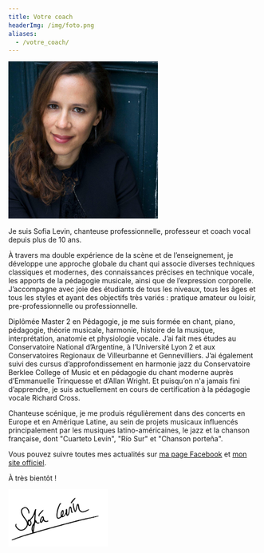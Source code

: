```yaml
---
title: Votre coach
headerImg: /img/foto.png
aliases:
  - /votre_coach/
---
```


<div class="float-md-right mt-1 ml-3 mb-3 mr-1 text-center">
    <img src="/img/sofia.jpg" width="300">
</div>

Je suis Sofia Levin, chanteuse professionnelle, professeur et coach vocal depuis plus de 10 ans.

À travers ma double expérience de la scène et de l’enseignement, je développe une approche globale du chant qui associe diverses techniques classiques et modernes, des connaissances précises en technique vocale, les apports de la pédagogie musicale, ainsi que de l’expression corporelle. J’accompagne avec joie des étudiants de tous les niveaux, tous les âges et tous les styles et ayant des objectifs très variés : pratique amateur ou loisir, pre-professionnelle ou professionnelle. 

Diplômée Master 2 en Pédagogie, je me suis formée en chant, piano, pédagogie, théorie musicale, harmonie, histoire de la musique, interprétation, anatomie et physiologie vocale. J’ai fait mes études au Conservatoire National d’Argentine, à l’Université Lyon 2 et aux Conservatoires Regionaux de Villeurbanne et Gennevilliers. J’ai également suivi des cursus d’approfondissement en harmonie jazz du Conservatoire Berklee College of Music et en pédagogie du chant moderne auprès d’Emmanuelle Trinquesse et d’Allan Wright. Et puisqu’on n'a jamais fini d’apprendre, je suis actuellement en cours de certification à la pédagogie vocale Richard Cross.

Chanteuse scénique, je me produis régulièrement dans des concerts en Europe et en Amérique Latine, au sein de projets musicaux influencés principalement par les musiques latino-américaines, le jazz et la chanson française, dont "Cuarteto Levín", "Río Sur" et "Chanson porteña".

Vous pouvez suivre toutes mes actualités sur [ma page Facebook](https://www.facebook.com/SoLevinTango/) et [mon site officiel](http://sofialevinmusic.com/).

À très bientôt !

<img src="/img/signature.png" alt="Sofia Levin" width="200">